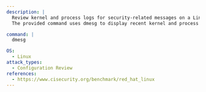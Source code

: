 ```yaml
---
description: |
  Review kernel and process logs for security-related messages on a Linux system.
  The provided command uses dmesg to display recent kernel and process events, which can help identify security issues or misconfigurations as part of process hardening and security assessment.

command: |
  dmesg

OS:
  - Linux
attack_types:
  - Configuration Review
references:
  - https://www.cisecurity.org/benchmark/red_hat_linux
---
```

